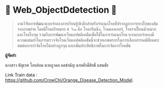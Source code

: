 # :orange: Web_ObjectDdetection :iphone:

> งานวิจัยการพัฒนาแบบจำลองการเรียนรู้เชิงลึกสำหรับจำแนกโรคที่ปรากฏอาการทางใบของส้มจากภาพถ่าย โดยมีโรคเป้าหมาย `4 โรค` คือ โรคกรีนนิ่ง, โรคแคงเกอร์, โรคราเปื้อนน้ำหมาก และโรคใบจุด รวมถึงการพัฒนาเว็บแอปพลิเคชันเพื่อใช้ในการจำแนกโรค หากแบบจำลองมีความแม่นยำในการตรวจจับโรคเว็บแอปพลิเคชันนี้จะช่วยเกษตรกรในการเลือกสารเคมีที่เหมาะสมต่อการกำจัดโรคได้อย่างถูกจุด และเพิ่มประสิทธิภาพในการจัดการโรคพืช

**ผู้จัดทำ**

นางสาว ธัญเรศ โอบอ้อม 
นายภูวดล ผลชำนัญ
นายศักดิ์สิทธิ์ แสนชัย

Link Train data : https://github.com/CrowChi/Orange_Disease_Detection_Model.
